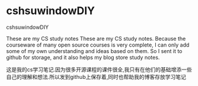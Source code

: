 # cshsuwindowDIY
cshsuwindowDIY

These are my CS study notes
These are my CS study notes. Because the courseware of many open source courses is very complete, I can only add some of my own understanding and ideas based on them. So I sent it to github for storage, and it also helps my blog store study notes.

这是我的cs学习笔记.因为很多开源课程的课件很全,我只有在他们的基础增添一些自己的理解和想法.所以发到github上保存着,同时也帮助我的博客存放学习笔记
